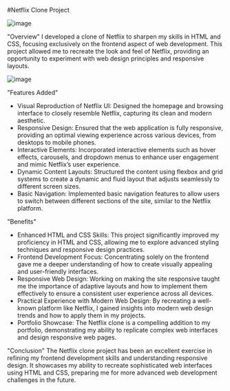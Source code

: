 
#Netflix Clone Project

![image](https://github.com/yesshristi/Netflix-clone/assets/136729553/3ea77a08-5197-4180-ba85-ceb7e8ba50f9)

"Overview"
I developed a clone of Netflix to sharpen my skills in HTML and CSS, focusing exclusively on the frontend aspect of web development. This project allowed me to recreate the look and feel of Netflix, providing an opportunity to experiment with web design principles and responsive layouts.


![image](https://github.com/yesshristi/Netflix-clone/assets/136729553/1512b67a-9b4d-450a-94f7-d924d4dac91d)


                                            

"Features Added"
- Visual Reproduction of Netflix UI: Designed the homepage and browsing interface to closely resemble Netflix, capturing its clean and modern aesthetic.
- Responsive Design: Ensured that the web application is fully responsive, providing an optimal viewing experience across various devices, from desktops to mobile phones.
- Interactive Elements: Incorporated interactive elements such as hover effects, carousels, and dropdown menus to enhance user engagement and mimic Netflix’s user experience.
- Dynamic Content Layouts: Structured the content using flexbox and grid systems to create a dynamic and fluid layout that adjusts seamlessly to different screen sizes.
- Basic Navigation: Implemented basic navigation features to allow users to switch between different sections of the site, similar to the Netflix platform.


"Benefits"
- Enhanced HTML and CSS Skills: This project significantly improved my proficiency in HTML and CSS, allowing me to explore advanced styling techniques and responsive design practices.
- Frontend Development Focus: Concentrating solely on the frontend gave me a deeper understanding of how to create visually appealing and user-friendly interfaces.
- Responsive Web Design: Working on making the site responsive taught me the importance of adaptive layouts and how to implement them effectively to ensure a consistent user experience across all devices.
- Practical Experience with Modern Web Design: By recreating a well-known platform like Netflix, I gained insights into modern web design trends and how to apply them in my projects.
- Portfolio Showcase: The Netflix clone is a compelling addition to my portfolio, demonstrating my ability to replicate complex web interfaces and design responsive web pages.

"Conclusion"
The Netflix clone project has been an excellent exercise in refining my frontend development skills and understanding responsive design. It showcases my ability to recreate sophisticated web interfaces using HTML and CSS, preparing me for more advanced web development challenges in the future.

